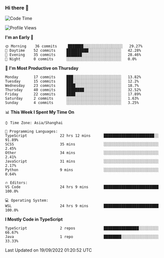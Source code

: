 ### Hi there 👋

<!--
**waynelwz/waynelwz** is a ✨ _special_ ✨ repository because its `README.md` (this file) appears on your GitHub profile.

Here are some ideas to get you started:

- 🔭 I’m currently working on ...
- 🌱 I’m currently learning ...
- 👯 I’m looking to collaborate on ...
- 🤔 I’m looking for help with ...
- 💬 Ask me about ...
- 📫 How to reach me: ...
- 😄 Pronouns: ...
- ⚡ Fun fact: ...
-->

<!--START_SECTION:waka-->
![Code Time](http://img.shields.io/badge/Code%20Time-462%20hrs%2030%20mins-blue)

![Profile Views](http://img.shields.io/badge/Profile%20Views-0-blue)

**I'm an Early 🐤** 

```text
🌞 Morning    36 commits     ███████░░░░░░░░░░░░░░░░░░   29.27% 
🌆 Daytime    52 commits     ██████████░░░░░░░░░░░░░░░   42.28% 
🌃 Evening    35 commits     ███████░░░░░░░░░░░░░░░░░░   28.46% 
🌙 Night      0 commits      ░░░░░░░░░░░░░░░░░░░░░░░░░   0.0%

```
📅 **I'm Most Productive on Thursday** 

```text
Monday       17 commits     ███░░░░░░░░░░░░░░░░░░░░░░   13.82% 
Tuesday      15 commits     ███░░░░░░░░░░░░░░░░░░░░░░   12.2% 
Wednesday    23 commits     ████░░░░░░░░░░░░░░░░░░░░░   18.7% 
Thursday     40 commits     ████████░░░░░░░░░░░░░░░░░   32.52% 
Friday       22 commits     ████░░░░░░░░░░░░░░░░░░░░░   17.89% 
Saturday     2 commits      ░░░░░░░░░░░░░░░░░░░░░░░░░   1.63% 
Sunday       4 commits      ░░░░░░░░░░░░░░░░░░░░░░░░░   3.25%

```


📊 **This Week I Spent My Time On** 

```text
⌚︎ Time Zone: Asia/Shanghai

💬 Programming Languages: 
TypeScript               22 hrs 12 mins      ███████████████████████░░   91.89% 
SCSS                     35 mins             ░░░░░░░░░░░░░░░░░░░░░░░░░   2.45% 
Other                    34 mins             ░░░░░░░░░░░░░░░░░░░░░░░░░   2.41% 
JavaScript               31 mins             ░░░░░░░░░░░░░░░░░░░░░░░░░   2.17% 
Python                   9 mins              ░░░░░░░░░░░░░░░░░░░░░░░░░   0.64%

🔥 Editors: 
VS Code                  24 hrs 9 mins       █████████████████████████   100.0%

💻 Operating System: 
WSL                      24 hrs 9 mins       █████████████████████████   100.0%

```

**I Mostly Code in TypeScript** 

```text
TypeScript               2 repos             ████████████████░░░░░░░░░   66.67% 
Java                     1 repo              ████████░░░░░░░░░░░░░░░░░   33.33%

```



 Last Updated on 19/09/2022 01:20:52 UTC
<!--END_SECTION:waka-->
